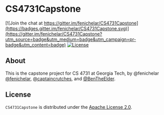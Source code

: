 # CS4731Capstone

[![Join the chat at https://gitter.im/fenichelar/CS4731Capstone](https://badges.gitter.im/fenichelar/CS4731Capstone.svg)](https://gitter.im/fenichelar/CS4731Capstone?utm_source=badge&utm_medium=badge&utm_campaign=pr-badge&utm_content=badge)
[![License](https://img.shields.io/github/license/fenichelar/CS4731Capstone.svg)](./LICENSE.md)

## About
This is the capstone project for CS 4731 at Georgia Tech, by @fenichelar [@fenichelar](https://github.com/fenichelar), [@captaincrutches](https://github.com/captaincrutches), and [@BenTheElder](https://github.com/BenTheElder).

## License
`CS4731Capstone` is distributed under the [Apache License 2.0](./LICENSE.md).
